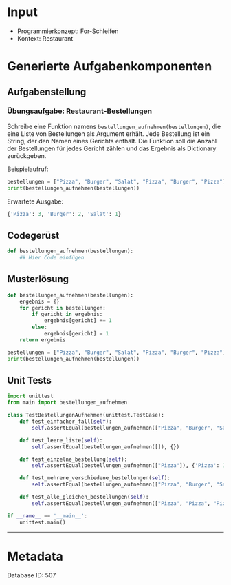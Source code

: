 # Input
- Programmierkonzept: For-Schleifen
- Kontext: Restaurant

# Generierte Aufgabenkomponenten
## Aufgabenstellung
### Übungsaufgabe: Restaurant-Bestellungen

Schreibe eine Funktion namens `bestellungen_aufnehmen(bestellungen)`, die eine Liste von Bestellungen als Argument erhält. Jede Bestellung ist ein String, der den Namen eines Gerichts enthält. Die Funktion soll die Anzahl der Bestellungen für jedes Gericht zählen und das Ergebnis als Dictionary zurückgeben. 

Beispielaufruf:
```python
bestellungen = ["Pizza", "Burger", "Salat", "Pizza", "Burger", "Pizza"]
print(bestellungen_aufnehmen(bestellungen))
```

Erwartete Ausgabe:
```python
{'Pizza': 3, 'Burger': 2, 'Salat': 1}
```

## Codegerüst
```python
def bestellungen_aufnehmen(bestellungen):
    ## Hier Code einfügen
```

## Musterlösung
```python
def bestellungen_aufnehmen(bestellungen):
    ergebnis = {}
    for gericht in bestellungen:
        if gericht in ergebnis:
            ergebnis[gericht] += 1
        else:
            ergebnis[gericht] = 1
    return ergebnis

bestellungen = ["Pizza", "Burger", "Salat", "Pizza", "Burger", "Pizza"]
print(bestellungen_aufnehmen(bestellungen))
```

## Unit Tests
```python
import unittest
from main import bestellungen_aufnehmen

class TestBestellungenAufnehmen(unittest.TestCase):
    def test_einfacher_fall(self):
        self.assertEqual(bestellungen_aufnehmen(["Pizza", "Burger", "Salat", "Pizza", "Burger", "Pizza"]), {'Pizza': 3, 'Burger': 2, 'Salat': 1})

    def test_leere_liste(self):
        self.assertEqual(bestellungen_aufnehmen([]), {})

    def test_einzelne_bestellung(self):
        self.assertEqual(bestellungen_aufnehmen(["Pizza"]), {'Pizza': 1})

    def test_mehrere_verschiedene_bestellungen(self):
        self.assertEqual(bestellungen_aufnehmen(["Pizza", "Burger", "Salat", "Nudeln", "Pizza", "Burger", "Pizza", "Nudeln"]), {'Pizza': 3, 'Burger': 2, 'Salat': 1, 'Nudeln': 2})

    def test_alle_gleichen_bestellungen(self):
        self.assertEqual(bestellungen_aufnehmen(["Pizza", "Pizza", "Pizza", "Pizza"]), {'Pizza': 4})

if __name__ == '__main__':
    unittest.main()
```
___
# Metadata
Database ID: 507
